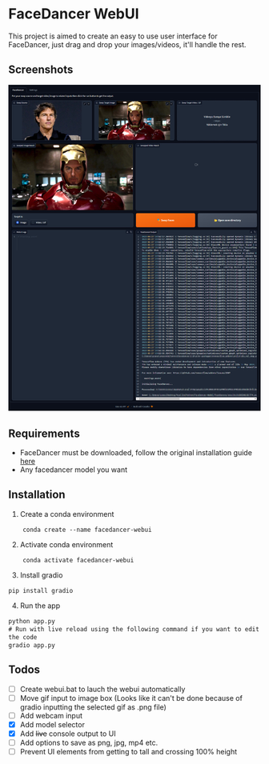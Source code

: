 # FaceDancer WebUI
This project is aimed to create an easy to use user interface for FaceDancer, just drag and drop your images/videos, it'll handle the rest.

## Screenshots
![Screenshot of the app](screenshot.jpg)

## Requirements
- FaceDancer must be downloaded, follow the original installation guide [here](https://github.com/felixrosberg/FaceDancer/tree/main#installation)
- Any facedancer model you want


## Installation
1. Create a conda environment
```shell
    conda create --name facedancer-webui
```
2. Activate conda environment
```shell
    conda activate facedancer-webui
```
3. Install gradio
```shell
pip install gradio
```
4. Run the app
```shell
python app.py
# Run with live reload using the following command if you want to edit the code
gradio app.py
```

## Todos
- [ ] Create webui.bat to lauch the webui automatically
- [ ] Move gif input to image box (Looks like it can't be done because of gradio inputting the selected gif as .png file)
- [ ] Add webcam input
- [x] Add model selector
- [x] Add ~~live~~ console output to UI
- [ ] Add options to save as png, jpg, mp4 etc.
- [ ] Prevent UI elements from getting to tall and crossing 100% height